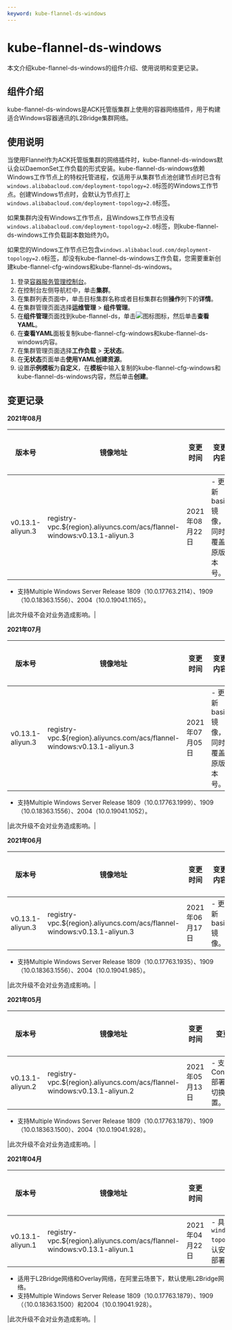 ```yaml
---
keyword: kube-flannel-ds-windows
---
```


# kube-flannel-ds-windows

本文介绍kube-flannel-ds-windows的组件介绍、使用说明和变更记录。

## 组件介绍

kube-flannel-ds-windows是ACK托管版集群上使用的容器网络插件，用于构建适合Windows容器通讯的L2Bridge集群网络。

## 使用说明

当使用Flannel作为ACK托管版集群的网络插件时，kube-flannel-ds-windows默认会以DaemonSet工作负载的形式安装。kube-flannel-ds-windows依赖Windows工作节点上的特权托管进程，仅适用于从集群节点池创建节点时已含有`windows.alibabacloud.com/deployment-topology=2.0`标签的Windows工作节点。创建Windows节点时，会默认为节点打上`windows.alibabacloud.com/deployment-topology=2.0`标签。

如果集群内没有Windows工作节点，且Windows工作节点没有`windows.alibabacloud.com/deployment-topology=2.0`标签，则kube-flannel-ds-windows工作负载副本数始终为0。

如果您的Windows工作节点已包含`windows.alibabacloud.com/deployment-topology=2.0`标签，却没有kube-flannel-ds-windows工作负载，您需要重新创建kube-flannel-cfg-windows和kube-flannel-ds-windows。

1.  登录[容器服务管理控制台](https://cs.console.aliyun.com)。
2.  在控制台左侧导航栏中，单击**集群**。
3.  在集群列表页面中，单击目标集群名称或者目标集群右侧**操作**列下的**详情**。
4.  在集群管理页面选择**运维管理** \> **组件管理**。
5.  在**组件管理**页面找到kube-flannel-ds，单击![图标](https://help-static-aliyun-doc.aliyuncs.com/assets/img/zh-CN/3687983261/p283826.png)图标，然后单击**查看YAML**。
6.  在**查看YAML**面板复制kube-flannel-cfg-windows和kube-flannel-ds-windows内容。
7.  在集群管理页面选择**工作负载** \> **无状态**。
8.  在**无状态**页面单击**使用YAML创建资源**。
9.  设置**示例模板**为**自定义**，在**模板**中输入复制的kube-flannel-cfg-windows和kube-flannel-ds-windows内容，然后单击**创建**。

## 变更记录

**2021年08月**

|版本号|镜像地址|变更时间|变更内容|变更影响|
|---|----|----|----|----|
|v0.13.1-aliyun.3|registry-vpc.$\{region\}.aliyuncs.com/acs/flannel-windows:v0.13.1-aliyun.3|2021年08月22日|-   更新basic镜像，同时覆盖原版本号。
-   支持Multiple Windows Server Release 1809（10.0.17763.2114）、1909（10.0.18363.1556）、2004（10.0.19041.1165）。

|此次升级不会对业务造成影响。|

**2021年07月**

|版本号|镜像地址|变更时间|变更内容|变更影响|
|---|----|----|----|----|
|v0.13.1-aliyun.3|registry-vpc.$\{region\}.aliyuncs.com/acs/flannel-windows:v0.13.1-aliyun.3|2021年07月05日|-   更新basic镜像，同时覆盖原版本号。
-   支持Multiple Windows Server Release 1809（10.0.17763.1999）、1909（10.0.18363.1556）、2004（10.0.19041.1052）。

|此次升级不会对业务造成影响。|

**2021年06月**

|版本号|镜像地址|变更时间|变更内容|变更影响|
|---|----|----|----|----|
|v0.13.1-aliyun.3|registry-vpc.$\{region\}.aliyuncs.com/acs/flannel-windows:v0.13.1-aliyun.3|2021年06月17日|-   更新basic镜像。
-   支持Multiple Windows Server Release 1809（10.0.17763.1935）、1909（10.0.18363.1556）、2004（10.0.19041.985）。

|此次升级不会对业务造成影响。|

**2021年05月**

|版本号|镜像地址|变更时间|变更内容|变更影响|
|---|----|----|----|----|
|v0.13.1-aliyun.2|registry-vpc.$\{region\}.aliyuncs.com/acs/flannel-windows:v0.13.1-aliyun.2|2021年05月13日|-   支持通过ContainerD部署时自动切换CNI配置。
-   支持Multiple Windows Server Release 1809（10.0.17763.1879）、1909（10.0.18363.1500）、2004（10.0.19041.928）。

|此次升级不会对业务造成影响。|

**2021年04月**

|版本号|镜像地址|变更时间|变更内容|变更影响|
|---|----|----|----|----|
|v0.13.1-aliyun.1|registry-vpc.$\{region\}.aliyuncs.com/acs/flannel-windows:v0.13.1-aliyun.1|2021年04月22日|-   具有`windows.alibabacloud.com/deployment-topology=2.0`标签的Windows节点会默认安装wins，可以通过wins在节点上代理部署Flannel。
-   适用于L2Bridge网络和Overlay网络，在阿里云场景下，默认使用L2Bridge网络。
-   支持Multiple Windows Server Release 1809（10.0.17763.1879）、1909（（10.0.18363.1500）和2004（10.0.19041.928）。

|此次升级不会对业务造成影响。|

